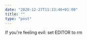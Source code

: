 ```yaml
---
date: "2020-12-27T11:33:46+01:00"
title: ""
type: "post"
---
```


If you're feeling evil: set EDITOR to rm 
